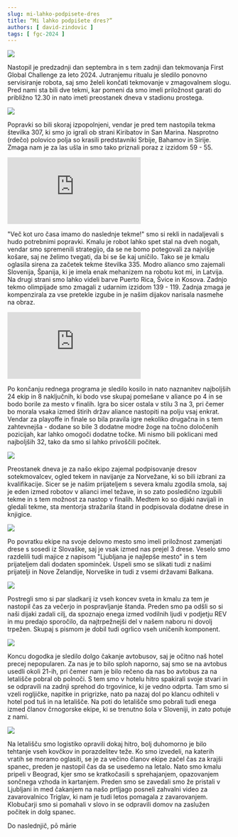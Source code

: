 ```yaml
---
slug: mi-lahko-podpisete-dres
title: “Mi lahko podpišete dres?”
authors: [ david-zindovic ]
tags: [ fgc-2024 ]
---
```


![](img/ana.jpg)

Nastopil je predzadnji dan septembra in s tem zadnji dan tekmovanja First Global Challenge
za leto 2024. Jutranjemu ritualu je sledilo ponovno servisiranje robota, saj smo želeli
končati tekmovanje v zmagovalnem slogu. Pred nami sta bili dve tekmi, kar pomeni da smo
imeli priložnost garati do približno 12.30 in nato imeti preostanek dneva v stadionu prostega.
<!-- truncate -->
![](img/trg.jpg)

Popravki so bili skoraj izpopolnjeni, vendar je pred tem nastopila tekma številka 307, ki
smo jo igrali ob strani Kiribatov in San Marina. Nasprotno (rdečo) polovico polja so krasili
predstavniki Srbije, Bahamov in Sirije. Zmaga nam je za las ušla in smo tako priznali poraz
z izzidom 59 - 55.

<iframe title="YouTube video player" src="https://www.youtube.com/embed/MRKgTGhcV0M?si=mIWYMXQBEY4CrdFh&amp;start=4103" style={{ width: "100%", aspectRatio: '16/9' }} frameborder="0" allowfullscreen="allowfullscreen"></iframe>

"Več kot uro časa imamo do naslednje tekme!" smo si rekli in nadaljevali s hudo potrebnimi
popravki. Kmalu je robot lahko spet stal na dveh nogah, vendar smo spremenili strategijo,
da se ne bomo potegovali za najvišje košare, saj ne želimo tvegati, da bi se še kaj uničilo.
Tako se je kmalu oglasila sirena za začetek tekme številka 335. Modro alianco smo zajemali
Slovenija, Španija, ki je imela enak mehanizem na robotu kot mi, in Latvija. Na drugi strani
smo lahko videli barve Puerto Rica, Švice in Kosova. Zadnjo tekmo olimpijade smo zmagali z
udarnim izzidom 139 - 119. Zadnja zmaga je kompenzirala za vse pretekle izgube in je našim
dijakov narisala nasmehe na obraz.

<iframe title="YouTube video player" src="https://www.youtube.com/embed/TOi5-RFpaGY?si=mPmP-tt5YI8abtmg&amp;start=7669" style={{ width: "100%", aspectRatio: '16/9' }} frameborder="0" allowfullscreen="allowfullscreen"></iframe>

Po končanju rednega programa je sledilo kosilo in nato naznanitev najboljših 24 ekip in 8
naključnih, ki bodo vse skupaj pomešane v aliance po 4 in se bodo borile za mesto v finalih.
Igra bo sicer ostala v stilu 3 na 3, pri čemer bo morala vsaka izmed štirih držav aliance
nastopiti na polju vsaj enkrat. Vendar za playoffe in finale so bila pravila igre nekoliko
drugačna in s tem zahtevnejša - dodane so bile 3 dodatne modre žoge na točno določenih
pozicijah, kar lahko omogoči dodatne točke. Mi nismo bili poklicani med najboljših 32,
tako da smo si lahko privoščili počitek.

![](img/tired.jpg)

Preostanek dneva je za našo ekipo zajemal podpisovanje dresov sotekmovalcev, ogled tekem in
navijanje za Norvežane, ki so bili izbrani za kvalifikacije. Sicer se je našim prijateljem
s severa kmalu zgodila smola, saj je eden izmed robotov v alianci imel težave, in so zato
posledično izgubili tekme in s tem možnost za nastop v finalih. Medtem ko so dijaki navijali
in gledali tekme, sta mentorja stražarila štand in podpisovala dodatne drese in knjigice.

![](img/novozalandci.jpg)

Po povratku ekipe na svoje delovno mesto smo imeli priložnost zamenjati drese s sosedi iz
Slovaške, saj je vsak izmed nas prejel 3 drese. Veselo smo razdelili tudi majice z napisom
"Ljubljana je najlepše mesto" in s tem prijateljem dali dodaten spominček. Uspeli smo se
slikati tudi z našimi prijatelji in Nove Zelandije, Norveške in tudi z vsemi državami Balkana.

![](img/jugoslavija.jpg)

Postregli smo si par sladkarij iz vseh koncev sveta in kmalu za tem je nastopil čas za večerjo
in pospravljanje štanda. Preden smo pa odšli so si naši dijaki zadali cilj, da spoznajo enega
izmed vodilnih ljudi v podjetju REV in mu predajo sporočilo, da najtrpežnejši del v našem naboru
ni dovolj trpežen. Skupaj s pismom je dobil tudi ogrlico vseh uničenih komponent.

![](img/greg.jpg)

Koncu dogodka je sledilo dolgo čakanje avtobusov, saj je očitno naš hotel precej nepopularen.
Za nas je to bilo sploh naporno, saj smo se na avtobus usedli okoli 21-ih, pri čemer nam je
bilo rečeno da nas bo avtobus za na letališče pobral ob polnoči. S tem smo v hotelu hitro
spakirali svoje stvari in se odpravili na zadnji sprehod do trgovinice, ki je vedno odprta.
Tam smo si vzeli rogljičke, napitke in prigrizke, nato pa nazaj dol po klancu odhiteli v
hotel pod tuš in na letališče. Na poti do letališče smo pobrali tudi enega izmed članov
črnogorske ekipe, ki se trenutno šola v Sloveniji, in zato potuje z nami.

![](img/norvezani.jpg)

Na letališču smo logistiko opravili dokaj hitro, bolj duhomorno je bilo tehtanje vseh kovčkov
in porazdelitev teže. Ko smo izvedeli, na katerih vratih se moramo oglasiti, se je za večino
članov ekipe začel čas za krajši spanec, preden je nastopil čas da se usedemo na letalo.
Nato smo kmalu pripeli v Beograd, kjer smo se kratkočasili s sprehajanjem, opazovanjem
sončnega vzhoda in kartanjem. Preden smo se zavedali smo že pristali v Ljubljani in med
čakanjem na našo prtljago posneli zahvalni video za zavarovalnico Triglav, ki nam je tudi
letos pomagala z zavarovanjem. Klobučarji smo si pomahali v slovo in se odpravili domov na
zaslužen počitek in dolg spanec.

Do naslednjič,
pō mārie